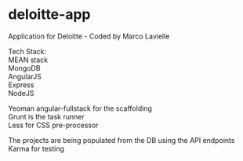 # deloitte-app
Application for Deloitte - Coded by Marco Lavielle

Tech Stack:  
MEAN stack  
MongoDB  
AngularJS  
Express  
NodeJS  

Yeoman angular-fullstack for the scaffolding  
Grunt is the task runner  
Less for CSS pre-processor  

The projects are being populated from the DB using the API endpoints  
Karma for testing  